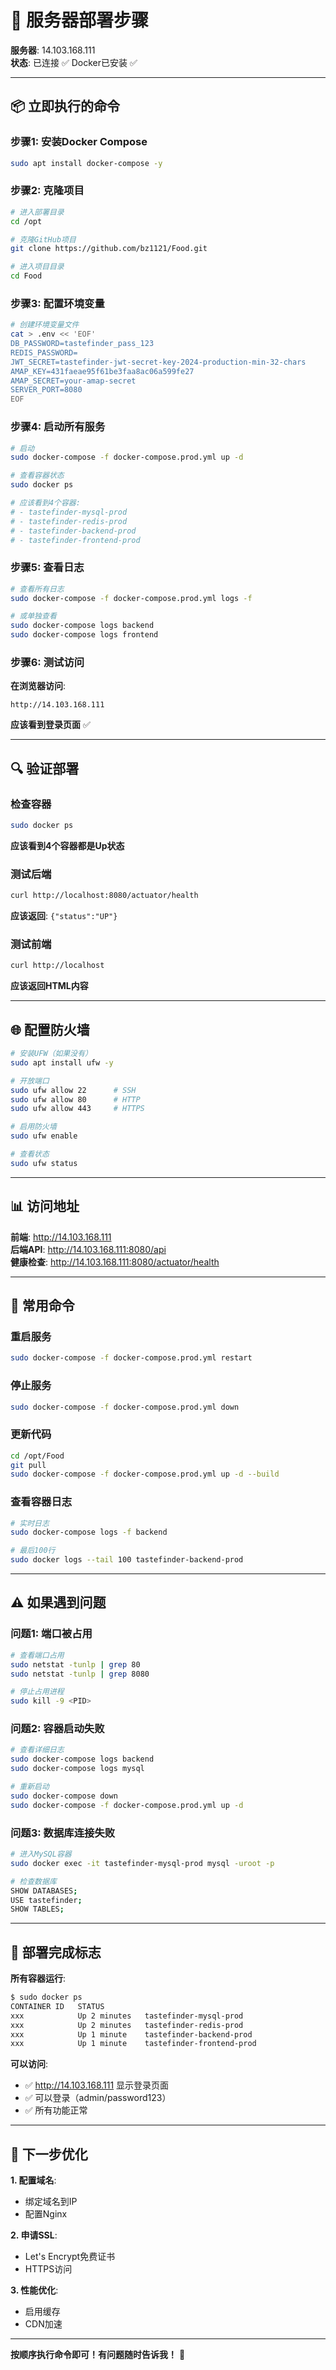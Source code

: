 # 🚀 服务器部署步骤

**服务器**: 14.103.168.111  
**状态**: 已连接 ✅ Docker已安装 ✅

---

## 📦 立即执行的命令

### 步骤1: 安装Docker Compose

```bash
sudo apt install docker-compose -y
```

### 步骤2: 克隆项目

```bash
# 进入部署目录
cd /opt

# 克隆GitHub项目
git clone https://github.com/bz1121/Food.git

# 进入项目目录
cd Food
```

### 步骤3: 配置环境变量

```bash
# 创建环境变量文件
cat > .env << 'EOF'
DB_PASSWORD=tastefinder_pass_123
REDIS_PASSWORD=
JWT_SECRET=tastefinder-jwt-secret-key-2024-production-min-32-chars
AMAP_KEY=431faeae95f61be3faa8ac06a599fe27
AMAP_SECRET=your-amap-secret
SERVER_PORT=8080
EOF
```

### 步骤4: 启动所有服务

```bash
# 启动
sudo docker-compose -f docker-compose.prod.yml up -d

# 查看容器状态
sudo docker ps

# 应该看到4个容器:
# - tastefinder-mysql-prod
# - tastefinder-redis-prod  
# - tastefinder-backend-prod
# - tastefinder-frontend-prod
```

### 步骤5: 查看日志

```bash
# 查看所有日志
sudo docker-compose -f docker-compose.prod.yml logs -f

# 或单独查看
sudo docker-compose logs backend
sudo docker-compose logs frontend
```

### 步骤6: 测试访问

**在浏览器访问**:
```
http://14.103.168.111
```

**应该看到登录页面** ✅

---

## 🔍 验证部署

### 检查容器

```bash
sudo docker ps
```

**应该看到4个容器都是Up状态**

### 测试后端

```bash
curl http://localhost:8080/actuator/health
```

**应该返回**: `{"status":"UP"}`

### 测试前端

```bash
curl http://localhost
```

**应该返回HTML内容**

---

## 🌐 配置防火墙

```bash
# 安装UFW（如果没有）
sudo apt install ufw -y

# 开放端口
sudo ufw allow 22      # SSH
sudo ufw allow 80      # HTTP
sudo ufw allow 443     # HTTPS

# 启用防火墙
sudo ufw enable

# 查看状态
sudo ufw status
```

---

## 📊 访问地址

**前端**: http://14.103.168.111  
**后端API**: http://14.103.168.111:8080/api  
**健康检查**: http://14.103.168.111:8080/actuator/health

---

## 🔧 常用命令

### 重启服务

```bash
sudo docker-compose -f docker-compose.prod.yml restart
```

### 停止服务

```bash
sudo docker-compose -f docker-compose.prod.yml down
```

### 更新代码

```bash
cd /opt/Food
git pull
sudo docker-compose -f docker-compose.prod.yml up -d --build
```

### 查看容器日志

```bash
# 实时日志
sudo docker-compose logs -f backend

# 最后100行
sudo docker logs --tail 100 tastefinder-backend-prod
```

---

## ⚠️ 如果遇到问题

### 问题1: 端口被占用

```bash
# 查看端口占用
sudo netstat -tunlp | grep 80
sudo netstat -tunlp | grep 8080

# 停止占用进程
sudo kill -9 <PID>
```

### 问题2: 容器启动失败

```bash
# 查看详细日志
sudo docker-compose logs backend
sudo docker-compose logs mysql

# 重新启动
sudo docker-compose down
sudo docker-compose -f docker-compose.prod.yml up -d
```

### 问题3: 数据库连接失败

```bash
# 进入MySQL容器
sudo docker exec -it tastefinder-mysql-prod mysql -uroot -p

# 检查数据库
SHOW DATABASES;
USE tastefinder;
SHOW TABLES;
```

---

## 🎯 部署完成标志

**所有容器运行**:
```bash
$ sudo docker ps
CONTAINER ID   STATUS
xxx            Up 2 minutes   tastefinder-mysql-prod
xxx            Up 2 minutes   tastefinder-redis-prod
xxx            Up 1 minute    tastefinder-backend-prod
xxx            Up 1 minute    tastefinder-frontend-prod
```

**可以访问**:
- ✅ http://14.103.168.111 显示登录页面
- ✅ 可以登录（admin/password123）
- ✅ 所有功能正常

---

## 📝 下一步优化

**1. 配置域名**:
- 绑定域名到IP
- 配置Nginx

**2. 申请SSL**:
- Let's Encrypt免费证书
- HTTPS访问

**3. 性能优化**:
- 启用缓存
- CDN加速

---

**按顺序执行命令即可！有问题随时告诉我！** 🚀

